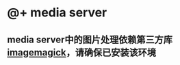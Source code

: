 # @+ media server

## media server中的图片处理依赖第三方库[imagemagick](http://www.imagemagick.org/script/index.php)，请确保已安装该环境
